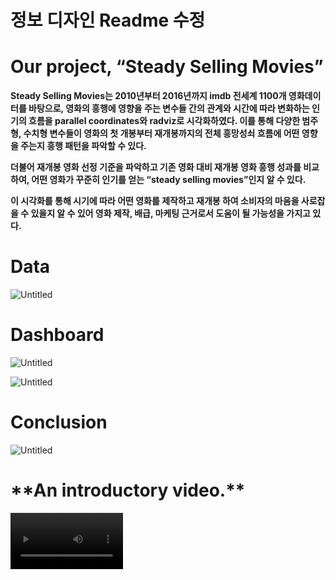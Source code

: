 # 정보 디자인 Readme 수정

# Our project, “Steady Selling Movies”

**Steady Selling Movies는 2010년부터 2016년까지 imdb 전세계 1100개 영화데이터를 바탕으로, 영화의 흥행에 영향을 주는 변수들 간의 관계와 시간에 따라 변화하는 인기의 흐름을 parallel coordinates와 radviz로 시각화하였다. 이를 통해 다양한 범주형, 수치형 변수들이 영화의 첫 개봉부터 재개봉까지의 전체 흥망성쇠 흐름에 어떤 영향을 주는지 흥행 패턴을 파악할 수 있다.**

**더불어 재개봉 영화 선정 기준을 파악하고 기존 영화 대비 재개봉 영화 흥행 성과를 비교하여, 어떤 영화가 꾸준히 인기를 얻는 “steady selling movies”인지 알 수 있다.**

**이 시각화를 통해 시기에 따라 어떤 영화를 제작하고 재개봉 하여 소비자의 마음을 사로잡을 수 있을지 알 수 있어 영화 제작, 배급, 마케팅 근거로서 도움이 될 가능성을 가지고 있다.**

# Data

![Untitled](https://raw.githubusercontent.com/sanghyeok-han/InformationDesign/main/images/1.png)

# Dashboard

![Untitled](https://raw.githubusercontent.com/sanghyeok-han/InformationDesign/main/images/2.png)

![Untitled](https://raw.githubusercontent.com/sanghyeok-han/InformationDesign/main/images/3.png)

# Conclusion

![Untitled](https://raw.githubusercontent.com/sanghyeok-han/InformationDesign/main/images/4.png)

# \***\*An introductory video.\*\***

<video src='./video/introductory_video.mp4' width=180/>
